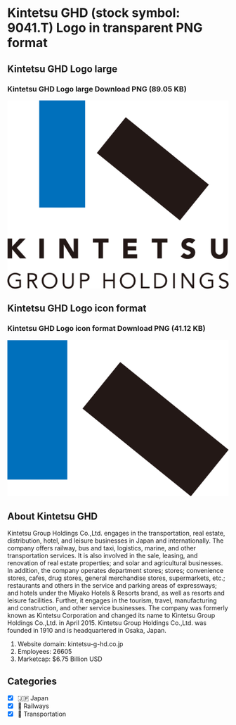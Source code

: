 # Kintetsu GHD (stock symbol: 9041.T) Logo in transparent PNG format

## Kintetsu GHD Logo large

### Kintetsu GHD Logo large Download PNG (89.05 KB)

![Kintetsu GHD Logo large Download PNG (89.05 KB)](/img/orig/9041.T_BIG-2ddfab9f.png)

## Kintetsu GHD Logo icon format

### Kintetsu GHD Logo icon format Download PNG (41.12 KB)

![Kintetsu GHD Logo icon format Download PNG (41.12 KB)](/img/orig/9041.T-30d3fdbc.png)

## About Kintetsu GHD

Kintetsu Group Holdings Co.,Ltd. engages in the transportation, real estate, distribution, hotel, and leisure businesses in Japan and internationally. The company offers railway, bus and taxi, logistics, marine, and other transportation services. It is also involved in the sale, leasing, and renovation of real estate properties; and solar and agricultural businesses. In addition, the company operates department stores; stores; convenience stores, cafes, drug stores, general merchandise stores, supermarkets, etc.; restaurants and others in the service and parking areas of expressways; and hotels under the Miyako Hotels & Resorts brand, as well as resorts and leisure facilities. Further, it engages in the tourism, travel, manufacturing and construction, and other service businesses. The company was formerly known as Kintetsu Corporation and changed its name to Kintetsu Group Holdings Co.,Ltd. in April 2015. Kintetsu Group Holdings Co.,Ltd. was founded in 1910 and is headquartered in Osaka, Japan.

1. Website domain: kintetsu-g-hd.co.jp
2. Employees: 26605
3. Marketcap: $6.75 Billion USD


## Categories
- [x] 🇯🇵 Japan
- [x] 🚂 Railways
- [x] 🚚 Transportation
